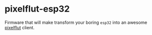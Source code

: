 # pixelflut-esp32

Firmware that will make transform your boring `esp32`  into an awesome [pixelflut](https://wiki.cccgoe.de/wiki/Pixelflut) client.
